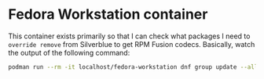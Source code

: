 # Fedora Workstation container

This container exists primarily so that I can check what packages I need to `override remove` from Silverblue to get RPM Fusion codecs.
Basically, watch the output of the following command:

```sh
podman run --rm -it localhost/fedora-workstation dnf group update --allowerasing multimedia --setop="install_weak_deps=False" --exclude=PackageKit-gstreamer-plugin
```
